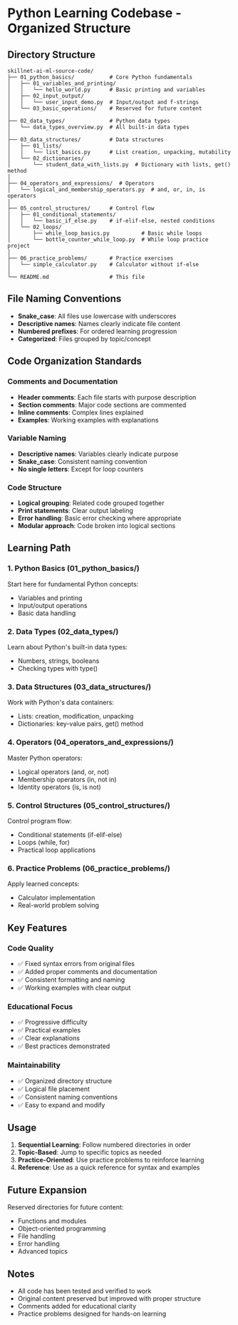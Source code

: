 # Python Learning Codebase - Organized Structure

## Directory Structure

```
skillnet-ai-ml-source-code/
├── 01_python_basics/           # Core Python fundamentals
│   ├── 01_variables_and_printing/
│   │   └── hello_world.py      # Basic printing and variables
│   ├── 02_input_output/
│   │   └── user_input_demo.py  # Input/output and f-strings
│   └── 03_basic_operations/    # Reserved for future content
│
├── 02_data_types/              # Python data types
│   └── data_types_overview.py  # All built-in data types
│
├── 03_data_structures/         # Data structures
│   ├── 01_lists/
│   │   └── list_basics.py      # List creation, unpacking, mutability
│   └── 02_dictionaries/
│       └── student_data_with_lists.py  # Dictionary with lists, get() method
│
├── 04_operators_and_expressions/  # Operators
│   └── logical_and_membership_operators.py  # and, or, in, is operators
│
├── 05_control_structures/      # Control flow
│   ├── 01_conditional_statements/
│   │   └── basic_if_else.py    # if-elif-else, nested conditions
│   └── 02_loops/
│       ├── while_loop_basics.py          # Basic while loops
│       └── bottle_counter_while_loop.py  # While loop practice project
│
├── 06_practice_problems/       # Practice exercises
│   └── simple_calculator.py    # Calculator without if-else
│
└── README.md                   # This file
```

## File Naming Conventions

- **Snake_case**: All files use lowercase with underscores
- **Descriptive names**: Names clearly indicate file content
- **Numbered prefixes**: For ordered learning progression
- **Categorized**: Files grouped by topic/concept

## Code Organization Standards

### Comments and Documentation

- **Header comments**: Each file starts with purpose description
- **Section comments**: Major code sections are commented
- **Inline comments**: Complex lines explained
- **Examples**: Working examples with explanations

### Variable Naming

- **Descriptive names**: Variables clearly indicate purpose
- **Snake_case**: Consistent naming convention
- **No single letters**: Except for loop counters

### Code Structure

- **Logical grouping**: Related code grouped together
- **Print statements**: Clear output labeling
- **Error handling**: Basic error checking where appropriate
- **Modular approach**: Code broken into logical sections

## Learning Path

### 1. Python Basics (01_python_basics/)

Start here for fundamental Python concepts:

- Variables and printing
- Input/output operations
- Basic data handling

### 2. Data Types (02_data_types/)

Learn about Python's built-in data types:

- Numbers, strings, booleans
- Checking types with type()

### 3. Data Structures (03_data_structures/)

Work with Python's data containers:

- Lists: creation, modification, unpacking
- Dictionaries: key-value pairs, get() method

### 4. Operators (04_operators_and_expressions/)

Master Python operators:

- Logical operators (and, or, not)
- Membership operators (in, not in)
- Identity operators (is, is not)

### 5. Control Structures (05_control_structures/)

Control program flow:

- Conditional statements (if-elif-else)
- Loops (while, for)
- Practical loop applications

### 6. Practice Problems (06_practice_problems/)

Apply learned concepts:

- Calculator implementation
- Real-world problem solving

## Key Features

### Code Quality

- ✅ Fixed syntax errors from original files
- ✅ Added proper comments and documentation
- ✅ Consistent formatting and naming
- ✅ Working examples with clear output

### Educational Focus

- ✅ Progressive difficulty
- ✅ Practical examples
- ✅ Clear explanations
- ✅ Best practices demonstrated

### Maintainability

- ✅ Organized directory structure
- ✅ Logical file placement
- ✅ Consistent naming conventions
- ✅ Easy to expand and modify

## Usage

1. **Sequential Learning**: Follow numbered directories in order
2. **Topic-Based**: Jump to specific topics as needed
3. **Practice-Oriented**: Use practice problems to reinforce learning
4. **Reference**: Use as a quick reference for syntax and examples

## Future Expansion

Reserved directories for future content:

- Functions and modules
- Object-oriented programming
- File handling
- Error handling
- Advanced topics

## Notes

- All code has been tested and verified to work
- Original content preserved but improved with proper structure
- Comments added for educational clarity
- Practice problems designed for hands-on learning
